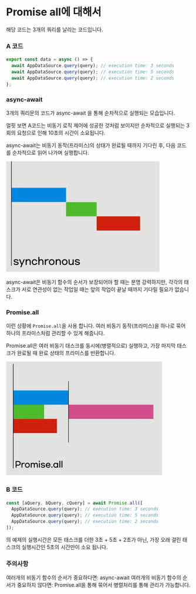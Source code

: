 # Promise all에 대해서

해당 코드는 3개의 쿼리를 날리는 코드입니다.

### A 코드

```js
export const data = async () => {
  await AppDataSource.query(query); // execution time: 3 seconds
  await AppDataSource.query(query); // execution time: 5 seconds
  await AppDataSource.query(query); // execution time: 2 seconds
};
```

### async-await

3개의 쿼리문의 코드가 async-await 을 통해 순차적으로 실행되는 모습입니다.

얼핏 보면 A코드는 비동기 로직 제어에 성공한 것처럼 보이지만 순차적으로 실행되는 3회의 요청으로 인해 10초의 시간이 소요됩니다.

async-await는 비동기 동작(프라미스)의 상태가 완료될 때까지 기다린 후, 다음 코드를 순차적으로 읽어 나가며 실행합니다.

![](/study/assets/content_js_promise01.png)

async-await은 비동기 함수의 순서가 보장되어야 할 때는 분명 강력하지만, 각각의 태스크가 서로 연관성이 없는 작업일 때는 앞의 작업이 끝날 때까지 기다릴 필요가 없습니다.

### Promise.all

이런 상황에 `Promise.all`을 사용 합니다. 여러 비동기 동작(프라미스)을 하나로 묶어 하나의 프라미스처럼 관리할 수 있게 해줍니다.

Promise.all은 여러 비동기 태스크를 동시에(병렬적으로) 실행하고, 가장 마지막 태스크가 완료될 때 완료 상태의 프라미스를 반환합니다.

![](/study/assets/content_js_promise02.png)

### B 코드

```js
const [aQuery, bQuery, cQuery] = await Promise.all([
  AppDataSource.query(query); // execution time: 3 seconds
  AppDataSource.query(query); // execution time: 5 seconds
  AppDataSource.query(query); // execution time: 2 seconds
]);
```

의 예제의 실행시간은 모든 태스크를 더한 3초 + 5초 + 2초가 아닌, 가장 오래 걸린 태스크의 실행시간인 5초의 시간만이 소요 됩니다.

### 주의사항

여러개의 비동기 함수의 순서가 중요하다면: async-await
여러개의 비동기 함수의 순서가 중요하지 않다면: Promise.all을 통해 묶어서 병렬처리를 통해 관리가 가능합니다.

